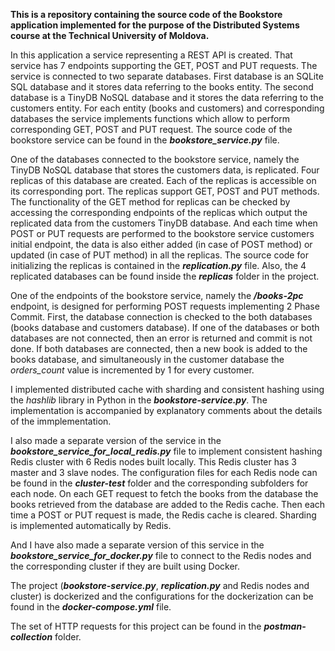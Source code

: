 **This is a repository containing the source code of the Bookstore application implemented for the purpose of the Distributed Systems course at the Technical University of Moldova.**

In this application a service representing a REST API is created. 
That service has 7 endpoints supporting the GET, POST and PUT requests. The service is connected to two separate databases. First database is an SQLite SQL database and it stores data referring to the books entity. 
The second database is a TinyDB NoSQL database and it stores the data referring to the customers entity. For each entity (books and customers) and corresponding databases the service implements functions which allow to perform corresponding GET, POST and PUT request. 
The source code of the bookstore service can be found in the ***bookstore_service.py*** file.

One of the databases connected to the bookstore service, namely the TinyDB NoSQL database that stores the customers data, is replicated. Four replicas of this database are created. Each of the replicas is accessible on its corresponding port. 
The replicas support GET, POST and PUT methods. The functionality of the GET method for replicas can be checked by accessing the corresponding endpoints of the replicas which output the replicated data from the customers TinyDB database. 
And each time when POST or PUT requests are performed to the bookstore service customers initial endpoint, the data is also either added (in case of POST method) or updated (in case of PUT method) in all the replicas. 
The source code for initializing the replicas is contained in the ***replication.py*** file. Also, the 4 replicated databases can be found inside the ***replicas*** folder in the project.

One of the endpoints of the bookstore service, namely the ***/books-2pc*** endpoint, is designed for performing POST requests implementing 2 Phase Commit. 
First, the database connection is checked to the both databases (books database and customers database). If one of the databases or both databases are not connected, then an error is returned and commit is not done. 
If both databases are connected, then a new book is added to the books database, and simultaneously in the customer database the *orders_count* value is incremented by 1 for every customer. 

I implemented distributed cache with sharding and consistent hashing using the *hashlib* library in Python in the ***bookstore-service.py***. The implementation is accompanied by explanatory comments about the details of the immplementation.

I also made a separate version of the service in the ***bookstore_service_for_local_redis.py*** file to implement consistent hashing Redis cluster with 6 Redis nodes built locally. This Redis cluster has 3 master and 3 slave nodes. The configuration files for each Redis node can be found in the ***cluster-test*** folder and the corresponding subfolders for each node. On each GET request to fetch the books from the database the books retrieved from the database are added to the Redis cache. 
Then each time a POST or PUT request is made, the Redis cache is cleared. Sharding is implemented automatically by Redis.

And I have also made a separate version of this service in the ***bookstore_service_for_docker.py*** file to connect to the Redis nodes and the corresponding cluster if they are built using Docker. 

The project (***bookstore-service.py***, ***replication.py*** and Redis nodes and cluster) is dockerized and the configurations for the dockerization can be found in the ***docker-compose.yml*** file. 

The set of HTTP requests for this project can be found in the ***postman-collection*** folder.
